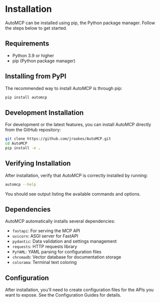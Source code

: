 # Installation

AutoMCP can be installed using pip, the Python package manager. Follow the steps below to get started.

## Requirements

- Python 3.9 or higher
- pip (Python package manager)

## Installing from PyPI

The recommended way to install AutoMCP is through pip:

```bash
pip install automcp
```

## Development Installation

For development or the latest features, you can install AutoMCP directly from the GitHub repository:

```bash
git clone https://github.com/jroakes/AutoMCP.git
cd AutoMCP
pip install -e .
```

## Verifying Installation

After installation, verify that AutoMCP is correctly installed by running:

```bash
automcp --help
```

You should see output listing the available commands and options.

## Dependencies

AutoMCP automatically installs several dependencies:

- `fastapi`: For serving the MCP API
- `uvicorn`: ASGI server for FastAPI
- `pydantic`: Data validation and settings management
- `requests`: HTTP requests library
- `PyYAML`: YAML parsing for configuration files
- `chromadb`: Vector database for documentation storage
- `colorama`: Terminal text coloring

## Configuration

After installation, you'll need to create configuration files for the APIs you want to expose. See the Configuration Guides for details. 